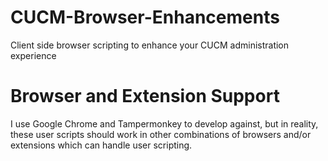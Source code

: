 # CUCM-Browser-Enhancements
Client side browser scripting to enhance your CUCM administration experience

# Browser and Extension Support
I use Google Chrome and Tampermonkey to develop against, but in reality, these user scripts should work in other combinations of browsers and/or extensions which can handle user scripting.
